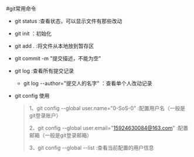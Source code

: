 #git常用命令

- git status :查看状态，可以显示文件有那些改动
- git init ：初始化
- git add . :将文件从本地放到暂存区
- git commit -m "提交描述，不能为空"
- git log :查看所有提交记录
  - git log --author="提交人的名字" ：查看单个人改动记录

- git config 使用
  > 1、git config --global user.name="0-SoS-0" :配置用户名（一般是git登录账户）
  > 
  > 2、git config --global user.email="15924630084@163.com" :配置邮箱（一般是git登录邮箱）
  > 
  > 3、git config --global --list :查看当前配置的用户信息
  > 
> 
> 
> 
> 
> 
    
